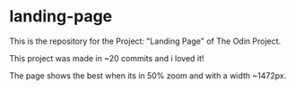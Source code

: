 # landing-page

This is the repository for the Project: "Landing Page" of The Odin Project.

This project was made in ~20 commits and i loved it!

The page shows the best when its in 50% zoom and with a width ~1472px.